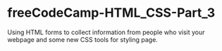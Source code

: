 # freeCodeCamp-HTML_CSS-Part_3
Using HTML forms to collect information from people who visit your webpage and some new CSS tools for styling page.
